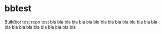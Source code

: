 # bbtest
Buildbot test repo
test
bla bla bla bla bla bla bla bla bla
bla bla bla bla bla bla bla bla
bla bla bla bla bla bla bla bla
